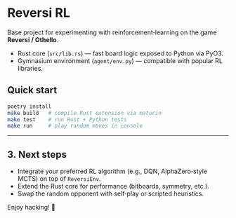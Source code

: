 # Reversi RL

Base project for experimenting with reinforcement‑learning on the game **Reversi / Othello**.

* Rust core (`src/lib.rs`) — fast board logic exposed to Python via PyO3.
* Gymnasium environment (`agent/env.py`) — compatible with popular RL libraries.

## Quick start
```bash
poetry install
make build   # compile Rust extension via maturin
make test    # run Rust + Python tests
make run     # play random moves in console
```
---

## 3. Next steps
* Integrate your preferred RL algorithm (e.g., DQN, AlphaZero‑style MCTS) on top of `ReversiEnv`.
* Extend the Rust core for performance (bitboards, symmetry, etc.).
* Swap the random opponent with self‑play or scripted heuristics.

Enjoy hacking! 🎉
